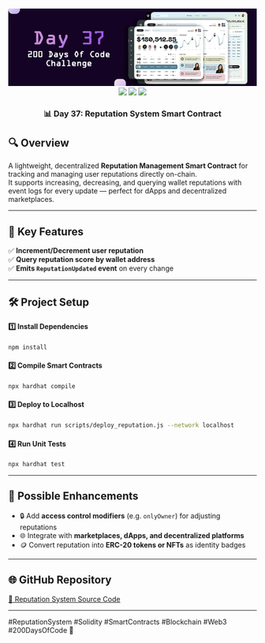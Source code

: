 <div align="center">
  <br />
  <img src="https://github.com/iamjohncaleb/200-Days-Of-Code-Challenge/blob/main/Thumbnails/the%20Day%2037.jpg" alt="Project Banner">

  <div>
    <img src="https://img.shields.io/badge/solidity-363636?style=for-the-badge&logo=solidity&logoColor=white" />
    <img src="https://img.shields.io/badge/web3.js-F16822?style=for-the-badge&logo=web3dotjs&logoColor=white" />
    <img src="https://img.shields.io/badge/hardhat-F3BA2F?style=for-the-badge&logo=ethereum&logoColor=black" />
  </div>

  <h3 align="center">📊 Day 37: Reputation System Smart Contract</h3>
</div>

## 🔍 **Overview**

A lightweight, decentralized **Reputation Management Smart Contract** for tracking and managing user reputations directly on-chain.  
It supports increasing, decreasing, and querying wallet reputations with event logs for every update — perfect for dApps and decentralized marketplaces.

---

## 📜 **Key Features**
✅ **Increment/Decrement user reputation**  
✅ **Query reputation score by wallet address**  
✅ **Emits `ReputationUpdated` event** on every change  

---

## 🛠️ **Project Setup**

#### **1️⃣ Install Dependencies**
```bash
npm install
```

#### **2️⃣ Compile Smart Contracts**
```bash
npx hardhat compile
```

#### **3️⃣ Deploy to Localhost**
```bash
npx hardhat run scripts/deploy_reputation.js --network localhost
```

#### **4️⃣ Run Unit Tests**
```bash
npx hardhat test
```

---

## 📌 **Possible Enhancements**
- 🔒 Add **access control modifiers** (e.g. `onlyOwner`) for adjusting reputations  
- 🌐 Integrate with **marketplaces, dApps, and decentralized platforms**  
- 🪙 Convert reputation into **ERC-20 tokens or NFTs** as identity badges  

---

## 🌐 **GitHub Repository**
[🔗 Reputation System Source Code](https://github.com/your-repository-link)

---

#ReputationSystem #Solidity #SmartContracts #Blockchain #Web3 #200DaysOfCode 🚀
